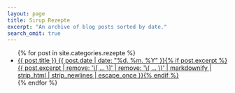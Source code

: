 ```yaml
---
layout: page
title: Sirup Rezepte
excerpt: "An archive of blog posts sorted by date."
search_omit: true
---
```


<ul class="post-list">
{% for post in site.categories.rezepte %}
  <li><article><a href="{{ site.url }}{{ post.url }}">{{ post.title }} <span class="entry-date"><time datetime="{{ post.date | date_to_xmlschema }}">{{ post.date | date: "%d. %m. %Y" }}</time></span>{% if post.excerpt %} <span class="excerpt">{{ post.excerpt | remove: '\[ ... \]' | remove: '\( ... \)' | markdownify | strip_html | strip_newlines | escape_once }}</span>{% endif %}</a></article></li>
{% endfor %}
</ul>
